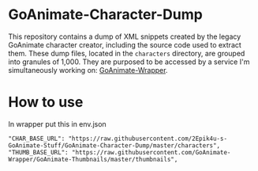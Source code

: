 # GoAnimate-Character-Dump
This repository contains a dump of XML snippets created by the legacy GoAnimate character creator, including the source code used to extract them.  These dump files, located in the `characters` directory, are grouped into granules of 1,000.  They are purposed to be accessed by a service I'm simultaneously working on: [GoAnimate-Wrapper](https://github.com/Windows81/goAnimate-Wrapper).

# How to use
In wrapper put this in env.json
```
"CHAR_BASE_URL": "https://raw.githubusercontent.com/2Epik4u-s-GoAnimate-Stuff/GoAnimate-Character-Dump/master/characters",
"THUMB_BASE_URL": "https://raw.githubusercontent.com/GoAnimate-Wrapper/GoAnimate-Thumbnails/master/thumbnails",
```
